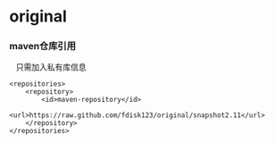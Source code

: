 # original
### maven仓库引用
    只需加入私有库信息

	<repositories>
		<repository>
			<id>maven-repository</id>
			<url>https://raw.github.com/fdisk123/original/snapshot2.11</url>
		</repository>
	</repositories>
